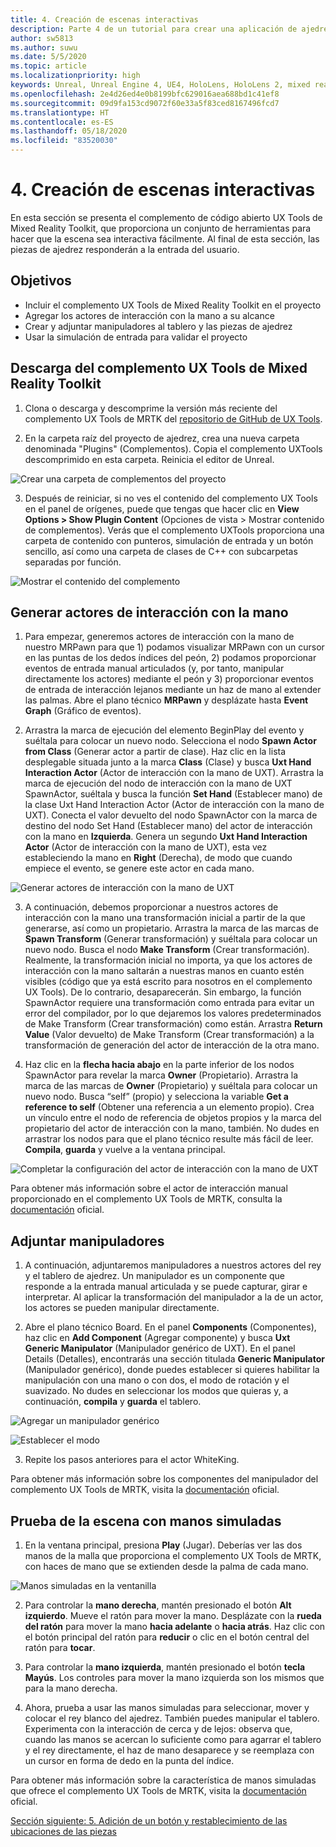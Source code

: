 ```yaml
---
title: 4. Creación de escenas interactivas
description: Parte 4 de un tutorial para crear una aplicación de ajedrez sencilla con Unreal Engine 4 y el complemento UX Tools de Mixed Reality Toolkit.
author: sw5813
ms.author: suwu
ms.date: 5/5/2020
ms.topic: article
ms.localizationpriority: high
keywords: Unreal, Unreal Engine 4, UE4, HoloLens, HoloLens 2, mixed reality, tutorial, getting started, mrtk, uxt, UX Tools, documentation
ms.openlocfilehash: 2e4d26ed4e0b8199bfc629016aea688bd1c41ef8
ms.sourcegitcommit: 09d9fa153cd9072f60e33a5f83ced8167496fcd7
ms.translationtype: HT
ms.contentlocale: es-ES
ms.lasthandoff: 05/18/2020
ms.locfileid: "83520030"
---
```

# <a name="4-making-your-scene-interactive"></a>4. Creación de escenas interactivas

En esta sección se presenta el complemento de código abierto UX Tools de Mixed Reality Toolkit, que proporciona un conjunto de herramientas para hacer que la escena sea interactiva fácilmente. Al final de esta sección, las piezas de ajedrez responderán a la entrada del usuario. 

## <a name="objectives"></a>Objetivos

* Incluir el complemento UX Tools de Mixed Reality Toolkit en el proyecto
* Agregar los actores de interacción con la mano a su alcance
* Crear y adjuntar manipuladores al tablero y las piezas de ajedrez 
* Usar la simulación de entrada para validar el proyecto

## <a name="download-the-mixed-reality-toolkit-ux-tools-plugin"></a>Descarga del complemento UX Tools de Mixed Reality Toolkit

1.  Clona o descarga y descomprime la versión más reciente del complemento UX Tools de MRTK del [repositorio de GitHub de UX Tools](https://github.com/microsoft/MixedReality-UXTools-Unreal/releases).

2.  En la carpeta raíz del proyecto de ajedrez, crea una nueva carpeta denominada "Plugins" (Complementos). Copia el complemento UXTools descomprimido en esta carpeta. Reinicia el editor de Unreal. 

![Crear una carpeta de complementos del proyecto](images/unreal-uxt/4-plugins.PNG)

3.  Después de reiniciar, si no ves el contenido del complemento UX Tools en el panel de orígenes, puede que tengas que hacer clic en **View Options > Show Plugin Content** (Opciones de vista > Mostrar contenido de complementos). Verás que el complemento UXTools proporciona una carpeta de contenido con punteros, simulación de entrada y un botón sencillo, así como una carpeta de clases de C++ con subcarpetas separadas por función.  

![Mostrar el contenido del complemento](images/unreal-uxt/4-showplugincontent.PNG)

## <a name="spawn-hand-interaction-actors"></a>Generar actores de interacción con la mano

1.  Para empezar, generemos actores de interacción con la mano de nuestro MRPawn para que 1) podamos visualizar MRPawn con un cursor en las puntas de los dedos índices del peón, 2) podamos proporcionar eventos de entrada manual articulados (y, por tanto, manipular directamente los actores) mediante el peón y 3) proporcionar eventos de entrada de interacción lejanos mediante un haz de mano al extender las palmas. Abre el plano técnico **MRPawn** y desplázate hasta **Event Graph** (Gráfico de eventos). 

2.  Arrastra la marca de ejecución del elemento BeginPlay del evento y suéltala para colocar un nuevo nodo. Selecciona el nodo **Spawn Actor from Class** (Generar actor a partir de clase). Haz clic en la lista desplegable situada junto a la marca **Class** (Clase) y busca **Uxt Hand Interaction Actor** (Actor de interacción con la mano de UXT). Arrastra la marca de ejecución del nodo de interacción con la mano de UXT SpawnActor, suéltala y busca la función **Set Hand** (Establecer mano) de la clase Uxt Hand Interaction Actor (Actor de interacción con la mano de UXT). Conecta el valor devuelto del nodo SpawnActor con la marca de destino del nodo Set Hand (Establecer mano) del actor de interacción con la mano en **Izquierda**. Genera un segundo **Uxt Hand Interaction Actor** (Actor de interacción con la mano de UXT), esta vez estableciendo la mano en **Right** (Derecha), de modo que cuando empiece el evento, se genere este actor en cada mano. 

![Generar actores de interacción con la mano de UXT](images/unreal-uxt/4-spawnactor.PNG)

3.  A continuación, debemos proporcionar a nuestros actores de interacción con la mano una transformación inicial a partir de la que generarse, así como un propietario. Arrastra la marca de las marcas de **Spawn Transform** (Generar transformación) y suéltala para colocar un nuevo nodo. Busca el nodo **Make Transform** (Crear transformación). Realmente, la transformación inicial no importa, ya que los actores de interacción con la mano saltarán a nuestras manos en cuanto estén visibles (código que ya está escrito para nosotros en el complemento UX Tools). De lo contrario, desaparecerán. Sin embargo, la función SpawnActor requiere una transformación como entrada para evitar un error del compilador, por lo que dejaremos los valores predeterminados de Make Transform (Crear transformación) como están. Arrastra **Return Value** (Valor devuelto) de Make Transform (Crear transformación) a la transformación de generación del actor de interacción de la otra mano. 

4.  Haz clic en la **flecha hacia abajo** en la parte inferior de los nodos SpawnActor para revelar la marca **Owner** (Propietario). Arrastra la marca de las marcas de **Owner** (Propietario) y suéltala para colocar un nuevo nodo. Busca “self” (propio) y selecciona la variable **Get a reference to self** (Obtener una referencia a un elemento propio). Crea un vínculo entre el nodo de referencia de objetos propios y la marca del propietario del actor de interacción con la mano, también. No dudes en arrastrar los nodos para que el plano técnico resulte más fácil de leer. **Compila**, **guarda** y vuelve a la ventana principal. 

![Completar la configuración del actor de interacción con la mano de UXT](images/unreal-uxt/4-fingerptrs.PNG)

Para obtener más información sobre el actor de interacción manual proporcionado en el complemento UX Tools de MRTK, consulta la [documentación](https://microsoft.github.io/MixedReality-UXTools-Unreal/version/public/0.8.x/Docs/HandInteraction.html) oficial.

## <a name="attach-manipulators"></a>Adjuntar manipuladores

1.  A continuación, adjuntaremos manipuladores a nuestros actores del rey y el tablero de ajedrez. Un manipulador es un componente que responde a la entrada manual articulada y se puede capturar, girar e interpretar. Al aplicar la transformación del manipulador a la de un actor, los actores se pueden manipular directamente. 

2.  Abre el plano técnico Board. En el panel **Components** (Componentes), haz clic en **Add Component** (Agregar componente) y busca **Uxt Generic Manipulator** (Manipulador genérico de UXT). En el panel Details (Detalles), encontrarás una sección titulada **Generic Manipulator** (Manipulador genérico), donde puedes establecer si quieres habilitar la manipulación con una mano o con dos, el modo de rotación y el suavizado. No dudes en seleccionar los modos que quieras y, a continuación, **compila** y **guarda** el tablero. 

![Agregar un manipulador genérico](images/unreal-uxt/4-addmanip.PNG)

![Establecer el modo](images/unreal-uxt/4-setrotmode.PNG)

3.  Repite los pasos anteriores para el actor WhiteKing.

Para obtener más información sobre los componentes del manipulador del complemento UX Tools de MRTK, visita la [documentación](https://microsoft.github.io/MixedReality-UXTools-Unreal/version/public/0.8.x/Docs/Manipulator.html) oficial.

## <a name="test-out-your-scene-with-simulated-hands"></a>Prueba de la escena con manos simuladas

1.  En la ventana principal, presiona **Play** (Jugar). Deberías ver las dos manos de la malla que proporciona el complemento UX Tools de MRTK, con haces de mano que se extienden desde la palma de cada mano. 

![Manos simuladas en la ventanilla](images/unreal-uxt/4-handsim.PNG)

2.  Para controlar la **mano derecha**, mantén presionado el botón **Alt izquierdo**. Mueve el ratón para mover la mano. Desplázate con la **rueda del ratón** para mover la mano **hacia adelante** o **hacia atrás**. Haz clic con el botón principal del ratón para **reducir** o clic en el botón central del ratón para **tocar**.

3.  Para controlar la **mano izquierda**, mantén presionado el botón **tecla Mayús**. Los controles para mover la mano izquierda son los mismos que para la mano derecha. 

4.  Ahora, prueba a usar las manos simuladas para seleccionar, mover y colocar el rey blanco del ajedrez. También puedes manipular el tablero. Experimenta con la interacción de cerca y de lejos: observa que, cuando las manos se acercan lo suficiente como para agarrar el tablero y el rey directamente, el haz de mano desaparece y se reemplaza con un cursor en forma de dedo en la punta del índice. 

Para obtener más información sobre la característica de manos simuladas que ofrece el complemento UX Tools de MRTK, visita la [documentación](https://microsoft.github.io/MixedReality-UXTools-Unreal/version/public/0.8.x/Docs/InputSimulation.html) oficial.

[Sección siguiente: 5. Adición de un botón y restablecimiento de las ubicaciones de las piezas](unreal-uxt-ch5.md)
